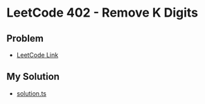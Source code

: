 # LeetCode 402 - Remove K Digits

## Problem
- [LeetCode Link](https://leetcode.com/problems/remove-k-digits/)

## My Solution
- [solution.ts](./solution.ts)

